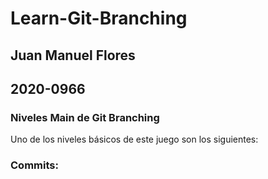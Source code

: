 # Learn-Git-Branching

## Juan Manuel Flores
## 2020-0966

### Niveles Main de Git Branching
Uno de los niveles básicos de este juego son los siguientes:

### Commits:
